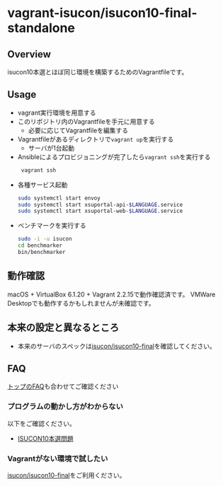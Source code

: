 # vagrant-isucon/isucon10-final-standalone

## Overview

isucon10本選とほぼ同じ環境を構築するためのVagrantfileです。

## Usage

* vagrant実行環境を用意する
* このリポジトリ内のVagrantfileを手元に用意する
  * 必要に応じてVagrantfileを編集する
* Vagrantfileがあるディレクトリで`vagrant up`を実行する
  * サーバが1台起動
* Ansibleによるプロビジョニングが完了したら`vagrant ssh`を実行する
  ```sh
   vagrant ssh
  ```
* 各種サービス起動
  ```sh
  sudo systemctl start envoy
  sudo systemctl start xsuportal-api-$LANGUAGE.service
  sudo systemctl start xsuportal-web-$LANGUAGE.service
  ```
* ベンチマークを実行する
  ```sh
  sudo -i -u isucon
  cd benchmarker
  bin/benchmarker
  ```

## 動作確認

macOS + VirtualBox 6.1.20 + Vagrant 2.2.15で動作確認済です。
VMWare Desktopでも動作するかもしれませんが未確認です。

## 本来の設定と異なるところ

* 本来のサーバのスペックは[isucon/isucon10-final](https://github.com/isucon/isucon10-final)を確認してください。

## FAQ

[トップのFAQ](../README.md#FAQ)も合わせてご確認ください

### プログラムの動かし方がわからない

以下をご確認ください。

- [ISUCON10本選問題](https://github.com/isucon/isucon10-final)

### Vagrantがない環境で試したい

[isucon/isucon10-final](https://github.com/isucon/isucon10-final)をご利用ください。
